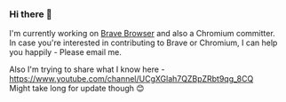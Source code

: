 ### Hi there 👋

<!--
**sangwoo108/sangwoo108** is a ✨ _special_ ✨ repository because its `README.md` (this file) appears on your GitHub profile.

Here are some ideas to get you started:

- 🔭 I’m currently working on ...
- 🌱 I’m currently learning ...
- 👯 I’m looking to collaborate on ...
- 🤔 I’m looking for help with ...
- 💬 Ask me about ...
- 📫 How to reach me: ...
- 😄 Pronouns: ...
- ⚡ Fun fact: ...
-->

I'm currently working on [Brave Browser](https://github.com/brave/brave-core) and also a Chromium committer.
<br/>In case you're interested in contributing to Brave or Chromium, I can help you happily - Please email me.

Also I'm trying to share what I know here - https://www.youtube.com/channel/UCgXGlah7QZBpZRbt9qg_8CQ
<br/>Might take long for update though 😊
